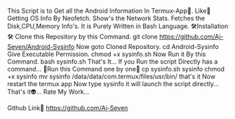 This Script is to Get all the Android Information In Termux-App🤩. Like📜
              Getting OS Info By Neofetch.
              Show's the Network Stats.
              Fetches the Disk,CPU,Memory Info's.
It is Purely Written in Bash Language.
🛠Installation 🛠
Clone this Repository by this Command.
  git clone https://github.com/Aj-Seven/Android-Sysinfo
  Now goto Cloned Repository.
  cd Android-Sysinfo
  Give Executable Permission.
  chmod +x sysinfo.sh
  Now Run it By this Command.
  bash sysinfo.sh
  That's It...
If you Run the script Directly has a command...
🏃Run this Command one by one🏃
 cp sysinfo.sh sysinfo
 chmod +x sysinfo
 mv sysinfo /data/data/com.termux/files/usr/bin/
 that's it Now restart the termux app
 Now type sysinfo it will launch the script directly...
That's it👽...
Rate My Work...

Github Link🔗
   https://github.com/Aj-Seven
